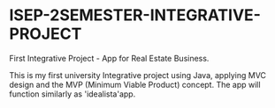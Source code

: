 # ISEP-2SEMESTER-INTEGRATIVE-PROJECT


First Integrative Project - App for Real Estate Business.

This is my first university Integrative project using Java, applying MVC design and the MVP (Minimum Viable Product) concept. The app will function similarly as 'idealista'app.

